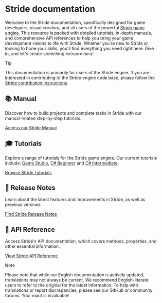 # Stride documentation

Welcome to the Stride documentation, specifically designed for game developers, visual creators, and all users of the powerful [Stride game engine](https://www.stride3d.net/). This resource is packed with detailed tutorials, in-depth manuals, and comprehensive API references to help you bring your game development visions to life with Stride. Whether you're new to Stride or looking to hone your skills, you'll find everything you need right here. Dive in, and let's create something extraordinary!

> [!TIP]
> This documentation is primarily for users of the Stride engine. If you are interested in contributing to the Stride engine code base, please follow the [Stride contribution instructions](https://github.com/stride3d/stride).

<div class="row g-4 mb-4">
    <div class="col-md-6">
        <div class="card h-100">
            <div class="card-body">
                <h2 class="card-title h5">📚 Manual</h2>
                <p class="card-text">Discover how to build projects and complete tasks in Stride with our manual-related step-by-step tutorials.</p>
            </div>
            <p class="px-3 mb-4"><a class="stretched-link" href="manual/index.md">Access our Stride Manual</a></p>
        </div>
    </div>
    <div class="col-md-6">
        <div class="card h-100">
            <div class="card-body">
                <h2 class="card-title h5">🎓 Tutorials</h2>
                <p class="card-text">Explore a range of tutorials for the Stride game engine. Our current tutorials include: <a href="tutorials/gamestudio/index.md">Game Studio</a>, <a href="tutorials/csharpbeginner/index.md">C# Beginner</a> and <a href="tutorials/csharpintermediate/index.md">C# Intermediate</a>.</p>
            </div>
            <p class="px-3 mb-4"><a class="" href="tutorials/index.md">Browse Stride Tutorials</a></p>
        </div>
    </div>
    <div class="col-md-6">
        <div class="card h-100">
            <div class="card-body">
                <h2 class="card-title h5">📝 Release Notes</h2>
                <p class="card-text">Learn about the latest features and improvements in Stride, as well as previous versions.</p>
            </div>
            <p class="px-3 mb-4"><a class="stretched-link" href="ReleaseNotes/index.md">Find Stride Release Notes</a></p>
        </div>
    </div>
    <div class="col-md-6">
        <div class="card h-100">
            <div class="card-body">
                <h2 class="card-title h5">🔧 API Reference</h2>
                <p class="card-text">Access Stride's API documentation, which covers methods, properties, and other essential information.</p>
            </div>
            <p class="px-3 mb-4"><a class="stretched-link" href="api/index.md">View Stride API Reference</a></p>
        </div>
    </div>
</div>

> [!NOTE]
> Please note that while our English documentation is actively updated, translations may not always be current. We recommend English-literate users to refer to the original for the latest information. To help with translations or report discrepancies, please see our GitHub or community forums. Your input is invaluable!
